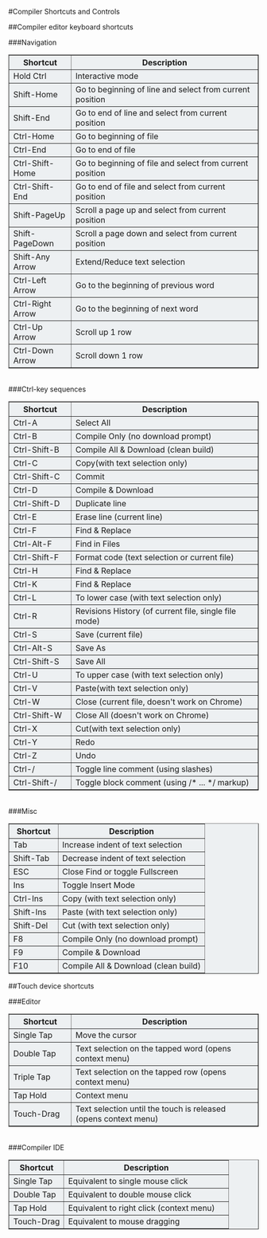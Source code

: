 #Compiler Shortcuts and Controls

##Compiler editor keyboard shortcuts

###Navigation

<table style="width:100%; background-color:#edf0f2"; border="1;"><tbody><tr><th width=25%>Shortcut</th><th>Description</th></tr>
<tr><td>Hold Ctrl</td><td>Interactive mode</td></tr>
<tr><td>Shift-Home</td><td>Go to beginning of line and select from current position</td></tr>
<tr><td>Shift-End</td><td>Go to end of line and select from current position</td></tr>
<tr><td>Ctrl-Home</td><td>Go to beginning of file</td></tr>
<tr><td>Ctrl-End</td><td>Go to end of file</td></tr>
<tr><td>Ctrl-Shift-Home</td><td>Go to beginning of file and select from current position</td></tr>
<tr><td>Ctrl-Shift-End</td><td>Go to end of file and select from current position</td></tr>
<tr><td>Shift-PageUp</td><td>Scroll a page up and select from current position</td></tr>
<tr><td>Shift-PageDown</td><td>Scroll a page down and select from current position</td></tr>
<tr><td>Shift-Any Arrow</td><td>Extend/Reduce text selection</td></tr>
<tr><td>Ctrl-Left Arrow</td><td>Go to the beginning of previous word</td></tr>
<tr><td>Ctrl-Right Arrow</td><td>Go to the beginning of next word</td></tr>
<tr><td>Ctrl-Up Arrow</td><td>Scroll up 1 row</td></tr>
<tr><td>Ctrl-Down Arrow</td><td>Scroll down 1 row</td></tr>
</tbody></table>

<br />
###Ctrl-key sequences

<table style="width:100%; background-color:#edf0f2"; border="1;"><tbody><tr><th width=25%>Shortcut</th><th>Description</th></tr>
<tr><td>Ctrl-A</td><td>Select All</td></tr>
<tr><td>Ctrl-B</td><td>Compile Only (no download prompt)</td></tr>
<tr><td>Ctrl-Shift-B</td><td>Compile All &amp; Download (clean build)</td></tr>
<tr><td>Ctrl-C</td><td>Copy(with text selection only)</td></tr>
<tr><td>Ctrl-Shift-C</td><td>Commit</td></tr>
<tr><td>Ctrl-D</td><td>Compile &amp; Download</td></tr>
<tr><td>Ctrl-Shift-D</td><td>Duplicate line</td></tr>
<tr><td>Ctrl-E</td><td>Erase line (current line)</td></tr>
<tr><td>Ctrl-F</td><td>Find &amp; Replace</td></tr>
<tr><td>Ctrl-Alt-F</td><td>Find in Files</td></tr>
<tr><td>Ctrl-Shift-F</td><td>Format code (text selection or current file)</td></tr>
<tr><td>Ctrl-H</td><td>Find &amp; Replace</td></tr>
<tr><td>Ctrl-K</td><td>Find &amp; Replace</td></tr>
<tr><td>Ctrl-L</td><td>To lower case (with text selection only)</td></tr>
<tr><td>Ctrl-R</td><td>Revisions History (of current file, single file mode)</td></tr>
<tr><td>Ctrl-S</td><td>Save (current file)</td></tr>
<tr><td>Ctrl-Alt-S</td><td>Save As</td></tr>
<tr><td>Ctrl-Shift-S</td><td>Save All</td></tr>
<tr><td>Ctrl-U</td><td>To upper case (with text selection only)</td></tr>
<tr><td>Ctrl-V</td><td>Paste(with text selection only)</td></tr>
<tr><td>Ctrl-W</td><td>Close (current file, doesn't work on Chrome)</td></tr>
<tr><td>Ctrl-Shift-W</td><td>Close All (doesn't work on Chrome)</td></tr>
<tr><td>Ctrl-X</td><td>Cut(with text selection only)</td></tr>
<tr><td>Ctrl-Y</td><td>Redo</td></tr>
<tr><td>Ctrl-Z</td><td>Undo</td></tr>
<tr><td>Ctrl-/</td><td>Toggle line comment (using slashes)</td></tr>
<tr><td>Ctrl-Shift-/</td><td>Toggle block comment (using /* ... */ markup)</td></tr>
</tbody></table>

<br />
###Misc

<table style="width:100%; background-color:#edf0f2"; border="1;"><tbody><tr><th width=25%>Shortcut</th><th>Description</th></tr>
<tr><td>Tab</td><td>Increase indent of text selection</td></tr>
<tr><td>Shift-Tab</td><td>Decrease indent of text selection</td></tr>
<tr><td>ESC</td><td>Close Find or toggle Fullscreen</td></tr>
<tr><td>Ins</td><td>Toggle Insert Mode</td></tr>
<tr><td>Ctrl-Ins</td><td>Copy (with text selection only)</td></tr>
<tr><td>Shift-Ins</td><td>Paste (with text selection only)</td></tr>
<tr><td>Shift-Del</td><td>Cut (with text selection only)</td></tr>
<tr><td>F8</td><td>Compile Only (no download prompt)</td></tr>
<tr><td>F9</td><td>Compile &amp; Download</td></tr>
<tr><td>F10</td><td>Compile All &amp; Download (clean build)</td></tr>
</tbody></table>


##Touch device shortcuts

###Editor

<table style="width:100%; background-color:#edf0f2"; border="1;"><tbody><tr><th width=25%>Shortcut</th><th>Description</th></tr>
<tr><td>Single Tap</td><td>Move the cursor</td></tr>
<tr><td>Double Tap</td><td>Text selection on the tapped word (opens context menu)</td></tr>
<tr><td>Triple Tap</td><td>Text selection on the tapped row (opens context menu)</td></tr>
<tr><td>Tap Hold</td><td>Context menu</td></tr>
<tr><td>Touch-Drag</td><td>Text selection until the touch is released (opens context menu)</td></tr>
</tbody></table>

<br />
###Compiler IDE

<table style="width:100%; background-color:#edf0f2"; border="1;"><tbody><tr><th width=25%>Shortcut</th><th>Description</th></tr>
<tr><td>Single Tap</td><td>Equivalent to single mouse click</td></tr>
<tr><td>Double Tap</td><td>Equivalent to double mouse click</td></tr>
<tr><td>Tap Hold</td><td>Equivalent to right click (context menu)</td></tr>
<tr><td>Touch-Drag</td><td>Equivalent to mouse dragging</td></tr>
</tbody></table>